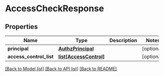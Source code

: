 # AccessCheckResponse

## Properties
Name | Type | Description | Notes
------------ | ------------- | ------------- | -------------
**principal** | [**AuthzPrincipal**](AuthzPrincipal.md) |  | [optional] 
**access_control_list** | [**list[AccessControl]**](AccessControl.md) |  | [optional] 

[[Back to Model list]](../README.md#documentation-for-models) [[Back to API list]](../README.md#documentation-for-api-endpoints) [[Back to README]](../README.md)

